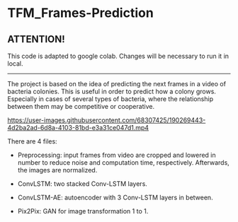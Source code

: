 # TFM_Frames-Prediction

## ATTENTION!

This code is adapted to google colab. Changes will be necessary to run it in local. 

--------------------------------------------------------------------------------------------------------------------------------------------------------------


The project is based on the idea of predicting the next frames in a video of bacteria colonies. This is useful in order to predict how a colony grows. Especially in cases of several types of bacteria, where the relationship between them may be competitive or cooperative. 


https://user-images.githubusercontent.com/68307425/190269443-4d2ba2ad-6d8a-4103-81bd-e3a31ce047d1.mp4



There are 4 files:

  - Preprocessing: input frames from video are cropped and lowered in number to reduce noise and computation time, respectively. Afterwards, the images are normalized.

  - ConvLSTM: two stacked Conv-LSTM layers.

  - ConvLSTM-AE: autoencoder with 3 Conv-LSTM layers in between.

  - Pix2Pix: GAN for image transformation 1 to 1. 
